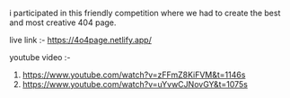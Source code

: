 i participated in this friendly competition where we had to create the best and most creative 404 page.

live link :- https://4o4page.netlify.app/

youtube video :- 
  1) https://www.youtube.com/watch?v=zFFmZ8KiFVM&t=1146s
  2) https://www.youtube.com/watch?v=uYvwCJNovGY&t=1075s
